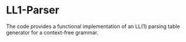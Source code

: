 # LL1-Parser
The code provides a functional implementation of an LL(1) parsing table generator for a context-free grammar.
